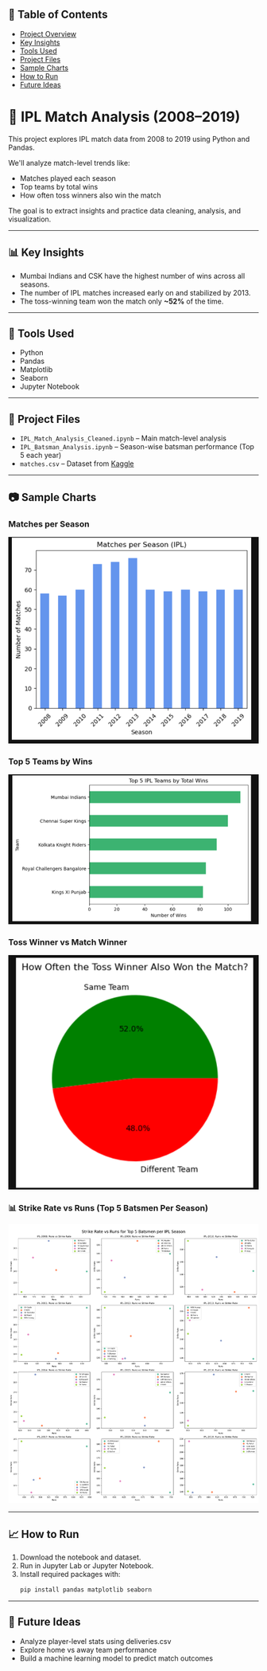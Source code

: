 ## 🧭 Table of Contents
- [Project Overview](#-ipl-match-analysis-2008–2019)
- [Key Insights](#-key-insights)
- [Tools Used](#-tools-used)
- [Project Files](#-project-files)
- [Sample Charts](#-sample-charts)
- [How to Run](#-how-to-run)
- [Future Ideas](#-future-ideas)
# 🏏 IPL Match Analysis (2008–2019)

This project explores IPL match data from 2008 to 2019 using Python and Pandas.

We'll analyze match-level trends like:
- Matches played each season
- Top teams by total wins
- How often toss winners also win the match

The goal is to extract insights and practice data cleaning, analysis, and visualization.

---

## 📊 Key Insights

- Mumbai Indians and CSK have the highest number of wins across all seasons.
- The number of IPL matches increased early on and stabilized by 2013.
- The toss-winning team won the match only **~52%** of the time.

---

## 🧰 Tools Used

- Python
- Pandas
- Matplotlib
- Seaborn
- Jupyter Notebook

---

## 📁 Project Files

- `IPL_Match_Analysis_Cleaned.ipynb` – Main match-level analysis
- `IPL_Batsman_Analysis.ipynb` – Season-wise batsman performance (Top 5 each year)
- `matches.csv` – Dataset from [Kaggle](https://www.kaggle.com/datasets/ramjidoolla/ipl-data-set)

---

## 📷 Sample Charts

### Matches per Season
![Matches per Season](plots/matches_per_season.png)

### Top 5 Teams by Wins
![Top 5 Teams](plots/top_5_winners.png)

### Toss Winner vs Match Winner
![Toss Winner Pie](plots/toss_pie_chart.png)

### 📊 Strike Rate vs Runs (Top 5 Batsmen Per Season)

![Top Batsmen Scatter Plot](plots/top_batsmen_scatter_per_season.png)


---

## 📈 How to Run

1. Download the notebook and dataset.
2. Run in Jupyter Lab or Jupyter Notebook.
3. Install required packages with:
   ```bash
   pip install pandas matplotlib seaborn
   ```

---

## 📌 Future Ideas

- Analyze player-level stats using deliveries.csv
- Explore home vs away team performance
- Build a machine learning model to predict match outcomes
